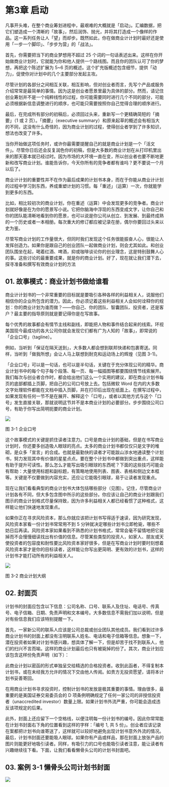 # 第3章 启动

凡事开头难，在整个商业筹划进程中，最艰难的大概就是「启动」。汇编数据，把它们塑造成一个清晰的「故事」，然后润饰、抛光，并将其打造成一个像样的作品。这一系列任务让人「望」而却步。既然如此，你在做商业计计划时最好还是使用「一步一个脚印」、「步步为营」的「战法」。

首先，你需要把当下的商业梦想用不超过 25 个词的一句话表述出来。这样在你开始做商业计划时，它就能为你和他人提供一个路线图。而且你的团队认可了你的梦想，再把这个陈述扩展为 5~6 页的概述。这个扩充版概述包含细节，提供「动力」，促使你对计划中的几个主要部分发起主攻。

尽管计划的各部分之间相互关联，相互影响，但对创业者而言，先写个产品或服务介绍常常是最简单的事情。因为这是创业者愿景里最为具体的部分。然而，请记住创业筹划并不是一个纯粹线性的过程，你可能需要同时进行几个不同的部分，可能必须根据新信息调整进行的顺序，也可能只需要按照你自己觉得合理的顺序进行。

最后，在完成所有部分的初稿后，必须回过头来，重新写一个更精确简短的「摘要」（1 或 2 页）。「摘要」（executive summary）和原来起草的概述会有相当大的不同，这没有什么奇怪的，因为商业计划的过程，使得创业者学到了许多知识，想法也改变了许多。

当你开始做这项任务时，或许你最需要提醒自己的就是商业计划是一个「活文件」。尽管你日后还会反复润色你的初稿，但是大多数的商业计划在从打印机里出来的那天基本就已经过时。因为市场的大环境一直在变，所以创业者也要不断地更新和改写商业计划。谁能告诉你，今天你所有的竞争者都有谁吗？更不要说一个月以后了。

商业计计划的重要性并不在作为最后成果的计划书本身，而在于你能从商业计计划的过程中学习到东西，养成重塑计划的习惯。每「重述」（运算）一次，你就能学到更多的东西。

比如，相比较初次的商业计划，你在重述（运算）中会发现更多的竞争者。商业计划就好像是在为你的愿景写小说。它把你脑海中浮现的东西变成文字，让你自己和你的团队能凊晰地看到你的愿景，也可以说是你公司从创立、到发展、到最终成熟的一个历史或者一本相册。每次重大的修订都应被记录在册，偶尔你要回过头来以史为鉴。

尽管写商业计划的工作量很大，但同时我们发现这个任务很能振奋人心，很能让人发挥创造力。如果你是跟自己的创业团队一起做商业计划，则会尤其如此。和创业团队围坐在起，喝着红酒、啤酒，抑或咖啡谈论你的创业理念，这是特别鼓舞人心的事。这些讨论的最重要成果，就是你的商业计划。好了，现在就让我们潜下去，探寻准备和撰写有效商业计划的方法

## 01. 故事模式：商业计划书做给谁看

商业计计划书的一个非常重要的目标就是要吸引各种各样的利益相关人，说服他们相信你的企业所包含的潜力。因此，你必须记着这些利益相关人会如何诠释你的规划：你的商业计划为谁而做？——你自己、你的团队、智囊团队、投资者，还是客户？最主要的指导原则就是要记得你是在写故事。

每个优秀的故事都会有情节主线和副线，即能把人物和事件结合起来的线索。环视美国现今最成功的各大公司你就会发现它们都有广为人知的「故事」，即常说的「企业口号」（tagline）。

例如，当听到「保证在隔天送到」，大多数人都会想到联邦快递和包裹寄送。同样，当听到「做我所想」会让人马上联想到耐克和运动场上的辉煌（见图 3-1)。

「企业口号」可以是一句话，也可以是半句话，关键在于充分体现公司的精华。商业计划书中的每个句子每个段落、每一页、每一幅插图等都要围绕情节线索展开。我们每次与创业者合作时，都会给出他们这么一个实用的建议，即在商业计划书每页的底部都插上页脚，把自己的公司口号放上去。包括微软 Word 在内的大多数文字处理软件都能在文档中插入页脚，并在打印后出现在纸面上。在撰写过程中，如果发现有任何一节不是在展开、解释这个「口号」，或者以其他方式与这个「口号」发生直接关联，那就说明这节并不是本商业计划的必要部分。步步围绕公司口号，有助于你写出简明扼要的商业计划。

![](https://raw.githubusercontent.com/dalong0514/selfstudy/master/图片链接/复制书籍/2019644.PNG)

图 3-1 企业口号

这个故事模式的关键是抓住读者注意力。口号是商业计划的基础，但是在书写商业计划时，你还要多创造吸人眼球的亮点。太多的商业计划书都仅仅只是文字的堆砌，是众多「宣言」的合成。也就是最勤快的读者才可能跋山涉水地通读整个计划书，努力发现其中有价值的星星点点。要在整个计划书中都做到突出重点，这样能有助于提升可读性。那么怎么才能写出吸引眼球的东西呢？下面的这些技巧可能会有帮助：大量使用标题和副标题，有策略地使用列表、图表、表格和侧边文本框等。关键是不仅要做到内容充实，还应让它能吸引眼球，易于让读者发现重点。

现在让我们看看典型的商业计划书大体包括哪些部分（见图）。记住，尽管商业计计划各有不同，但大多包含图中所示的这些部分。你应该让自己的商业计划跟我们图示的商业计划格式尽量保持致，因为许多利益相关人都已经看惯了这种格式，这样能让他们快速地发现重点。

如果你正在寻求风险资本，那么你就应该把计划书写得适于速读，因为研究发现，风险资本家看一份计划书常常用不到 5 分钟就决定哪些计划书立即枪毙，哪些不妨日后再读。风险资本家如果看到不熟悉的计划书格式，常常会毫不留情地把它毙掉而不会慢慢细读找出有价值的信息。尽管某些类型的投资人，如家人、朋友或天使投资者的包容度和耐性要比风险资本家好很多，但是在写商业计划时要时刻想着风险资本家才是你的目标读者，这样能让你写出更简明、更有效的计划书，这样的计划书才能打动所有的利益相关人。

![](https://raw.githubusercontent.com/dalong0514/selfstudy/master/图片链接/复制书籍/2019645.PNG)

图 3-2 商业计划大纲

## 02. 封面页

计划书的封面应包含以下信息：公司名称、口号、联系人及住址、电话号、传真号、电子信箱、日期、免责声明和文本编号。大多数信息不需我们加以说明，但是对有些信息我们应该特别提醒一下。

首先，一家新公司的联系人应该是公司总裁或创业团队其他成员。我们看到过许多商业计划书的封面上都没有注明联系人姓名、电话和电子信箱等信息。想象一下，潜在投资者如果对计划书感兴趣，想具体了解一下，但是却苦于找不到联系人，他们的扫兴不言而喻。这样的商业计划最后也只有被毙掉的份了。其次，商业计划应该包含这样份免责声明（如下）：

此商业计划以密函的形式单独呈交给精选的合格投资者。收到此函者，不得复制本计划书，或在未经我方允许的情况下交由他人传阅。如贵方无投资愿望，请将本计划书妥善寄回。

在用商业计划书寻求投资时，控制计划书的发放是极其重要的事情。理由很多，最重要的是美国证券交易委员会的 D 项条例明确规定了任何一家公司的非授信投资者（unaccredited investor）数量上限。如果计划书外流严重，你可能会造成违反该项规定的后果。

此外，封面上还应留下一个空格线，以便注明每一份计划书的编号。因此你常常能在计划书封面右下角的位置看到这样的字样：「编号 1, 共 5 份」。创业者应该记录在案都把计划书向谁寄送了，这样就可以较好地避免出现计划书意外外流的情况。最后，计划书封面还要能吸人眼球。如果你有产品或样品，那在封面上放张产品的图片则能更好地吸引读者。同样，有吸引力的口号也能吸引读者注意，能让读者有兴趣继续往下看。下面，让我们看看懒骨头公司的计划书封面吧。

## 03. 案例 3-1 懒骨头公司计划书封面

![](https://raw.githubusercontent.com/dalong0514/selfstudy/master/图片链接/复制书籍/2019646.PNG)
